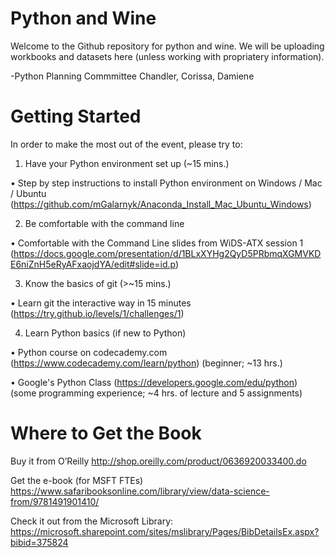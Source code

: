 # Python and Wine
Welcome to the Github repository for python and wine. We will be uploading workbooks and datasets here (unless working with propriatery information). 

-Python Planning Commmittee
Chandler, Corissa, Damiene

# Getting Started
In order to make the most out of the event, please try to: 
 
1. Have your Python environment set up (~15 mins.) 
 
• Step by step instructions to install Python environment on Windows / Mac / Ubuntu (https://github.com/mGalarnyk/Anaconda_Install_Mac_Ubuntu_Windows) 
 
2. Be comfortable with the command line 
 
• Comfortable with the Command Line slides from WiDS-ATX session 1 (https://docs.google.com/presentation/d/1BLxXYHg2QyD5PRbmqXGMVKDE6niZnH5eRyAFxaojdYA/edit#slide=id.p) 
 
3. Know the basics of git (>~15 mins.) 
 
• Learn git the interactive way in 15 minutes (https://try.github.io/levels/1/challenges/1) 
 
4. Learn Python basics (if new to Python) 
 
• Python course on codecademy.com (https://www.codecademy.com/learn/python) (beginner; ~13 hrs.) 
 
• Google's Python Class (https://developers.google.com/edu/python) (some programming experience; ~4 hrs. of lecture and 5 assignments)


# Where to Get the Book
Buy it from O’Reilly 
http://shop.oreilly.com/product/0636920033400.do 
 
Get the e-book (for MSFT FTEs) 
https://www.safaribooksonline.com/library/view/data-science-from/9781491901410/ 
 
Check it out from the Microsoft Library: 
https://microsoft.sharepoint.com/sites/mslibrary/Pages/BibDetailsEx.aspx?bibid=375824
